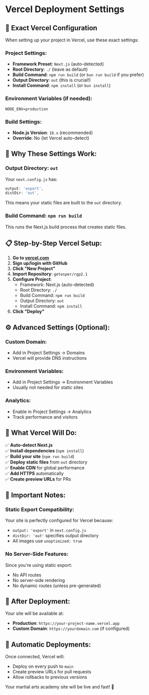 # Vercel Deployment Settings

## 🚀 **Exact Vercel Configuration**

When setting up your project in Vercel, use these exact settings:

### **Project Settings:**
- **Framework Preset**: `Next.js` (auto-detected)
- **Root Directory**: `./` (leave as default)
- **Build Command**: `npm run build` (or `bun run build` if you prefer)
- **Output Directory**: `out` (this is crucial!)
- **Install Command**: `npm install` (or `bun install`)

### **Environment Variables (if needed):**
```
NODE_ENV=production
```

### **Build Settings:**
- **Node.js Version**: `18.x` (recommended)
- **Override**: No (let Vercel auto-detect)

## 🔧 **Why These Settings Work:**

### **Output Directory: `out`**
Your `next.config.js` has:
```javascript
output: 'export',
distDir: 'out',
```
This means your static files are built to the `out` directory.

### **Build Command: `npm run build`**
This runs the Next.js build process that creates static files.

## 📋 **Step-by-Step Vercel Setup:**

1. **Go to [vercel.com](https://vercel.com)**
2. **Sign up/login with GitHub**
3. **Click "New Project"**
4. **Import Repository**: `getesper/rgp2.1`
5. **Configure Project**:
   - Framework: Next.js (auto-detected)
   - Root Directory: `./`
   - Build Command: `npm run build`
   - Output Directory: `out`
   - Install Command: `npm install`
6. **Click "Deploy"**

## ⚙️ **Advanced Settings (Optional):**

### **Custom Domain:**
- Add in Project Settings → Domains
- Vercel will provide DNS instructions

### **Environment Variables:**
- Add in Project Settings → Environment Variables
- Usually not needed for static sites

### **Analytics:**
- Enable in Project Settings → Analytics
- Track performance and visitors

## 🎯 **What Vercel Will Do:**

✅ **Auto-detect Next.js**  
✅ **Install dependencies** (`npm install`)  
✅ **Build your site** (`npm run build`)  
✅ **Deploy static files** from `out` directory  
✅ **Enable CDN** for global performance  
✅ **Add HTTPS** automatically  
✅ **Create preview URLs** for PRs  

## 🚨 **Important Notes:**

### **Static Export Compatibility:**
Your site is perfectly configured for Vercel because:
- `output: 'export'` in `next.config.js`
- `distDir: 'out'` specifies output directory
- All images use `unoptimized: true`

### **No Server-Side Features:**
Since you're using static export:
- No API routes
- No server-side rendering
- No dynamic routes (unless pre-generated)

## 🎉 **After Deployment:**

Your site will be available at:
- **Production**: `https://your-project-name.vercel.app`
- **Custom Domain**: `https://yourdomain.com` (if configured)

## 🔄 **Automatic Deployments:**

Once connected, Vercel will:
- Deploy on every push to `main`
- Create preview URLs for pull requests
- Allow rollbacks to previous versions

Your martial arts academy site will be live and fast! 🥋 